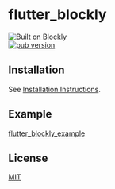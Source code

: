 # flutter_blockly

[![Built on Blockly](https://tinyurl.com/built-on-blockly)](https://github.com/google/blockly)
<br/>
[![pub version](https://img.shields.io/pub/v/flutter_blockly.svg)](https://pub.dev/packages/flutter_blockly)

## Installation

See [Installation Instructions](https://github.com/SerSerch/flutter_blockly/blob/main/docs/installation.md).

## Example

[flutter_blockly_example](https://github.com/SerSerch/flutter_blockly/blob/main/example)

## License

[MIT](LICENSE)
